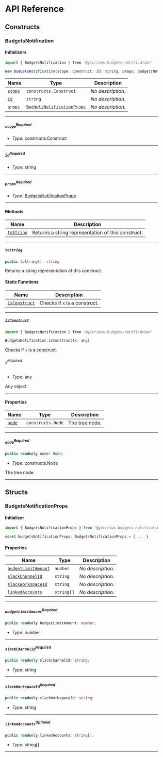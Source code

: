 # API Reference <a name="API Reference" id="api-reference"></a>

## Constructs <a name="Constructs" id="Constructs"></a>

### BudgetsNotification <a name="BudgetsNotification" id="@yicr/aws-budgets-notification.BudgetsNotification"></a>

#### Initializers <a name="Initializers" id="@yicr/aws-budgets-notification.BudgetsNotification.Initializer"></a>

```typescript
import { BudgetsNotification } from '@yicr/aws-budgets-notification'

new BudgetsNotification(scope: Construct, id: string, props: BudgetsNotificationProps)
```

| **Name** | **Type** | **Description** |
| --- | --- | --- |
| <code><a href="#@yicr/aws-budgets-notification.BudgetsNotification.Initializer.parameter.scope">scope</a></code> | <code>constructs.Construct</code> | *No description.* |
| <code><a href="#@yicr/aws-budgets-notification.BudgetsNotification.Initializer.parameter.id">id</a></code> | <code>string</code> | *No description.* |
| <code><a href="#@yicr/aws-budgets-notification.BudgetsNotification.Initializer.parameter.props">props</a></code> | <code><a href="#@yicr/aws-budgets-notification.BudgetsNotificationProps">BudgetsNotificationProps</a></code> | *No description.* |

---

##### `scope`<sup>Required</sup> <a name="scope" id="@yicr/aws-budgets-notification.BudgetsNotification.Initializer.parameter.scope"></a>

- *Type:* constructs.Construct

---

##### `id`<sup>Required</sup> <a name="id" id="@yicr/aws-budgets-notification.BudgetsNotification.Initializer.parameter.id"></a>

- *Type:* string

---

##### `props`<sup>Required</sup> <a name="props" id="@yicr/aws-budgets-notification.BudgetsNotification.Initializer.parameter.props"></a>

- *Type:* <a href="#@yicr/aws-budgets-notification.BudgetsNotificationProps">BudgetsNotificationProps</a>

---

#### Methods <a name="Methods" id="Methods"></a>

| **Name** | **Description** |
| --- | --- |
| <code><a href="#@yicr/aws-budgets-notification.BudgetsNotification.toString">toString</a></code> | Returns a string representation of this construct. |

---

##### `toString` <a name="toString" id="@yicr/aws-budgets-notification.BudgetsNotification.toString"></a>

```typescript
public toString(): string
```

Returns a string representation of this construct.

#### Static Functions <a name="Static Functions" id="Static Functions"></a>

| **Name** | **Description** |
| --- | --- |
| <code><a href="#@yicr/aws-budgets-notification.BudgetsNotification.isConstruct">isConstruct</a></code> | Checks if `x` is a construct. |

---

##### ~~`isConstruct`~~ <a name="isConstruct" id="@yicr/aws-budgets-notification.BudgetsNotification.isConstruct"></a>

```typescript
import { BudgetsNotification } from '@yicr/aws-budgets-notification'

BudgetsNotification.isConstruct(x: any)
```

Checks if `x` is a construct.

###### `x`<sup>Required</sup> <a name="x" id="@yicr/aws-budgets-notification.BudgetsNotification.isConstruct.parameter.x"></a>

- *Type:* any

Any object.

---

#### Properties <a name="Properties" id="Properties"></a>

| **Name** | **Type** | **Description** |
| --- | --- | --- |
| <code><a href="#@yicr/aws-budgets-notification.BudgetsNotification.property.node">node</a></code> | <code>constructs.Node</code> | The tree node. |

---

##### `node`<sup>Required</sup> <a name="node" id="@yicr/aws-budgets-notification.BudgetsNotification.property.node"></a>

```typescript
public readonly node: Node;
```

- *Type:* constructs.Node

The tree node.

---


## Structs <a name="Structs" id="Structs"></a>

### BudgetsNotificationProps <a name="BudgetsNotificationProps" id="@yicr/aws-budgets-notification.BudgetsNotificationProps"></a>

#### Initializer <a name="Initializer" id="@yicr/aws-budgets-notification.BudgetsNotificationProps.Initializer"></a>

```typescript
import { BudgetsNotificationProps } from '@yicr/aws-budgets-notification'

const budgetsNotificationProps: BudgetsNotificationProps = { ... }
```

#### Properties <a name="Properties" id="Properties"></a>

| **Name** | **Type** | **Description** |
| --- | --- | --- |
| <code><a href="#@yicr/aws-budgets-notification.BudgetsNotificationProps.property.budgetLimitAmount">budgetLimitAmount</a></code> | <code>number</code> | *No description.* |
| <code><a href="#@yicr/aws-budgets-notification.BudgetsNotificationProps.property.slackChannelId">slackChannelId</a></code> | <code>string</code> | *No description.* |
| <code><a href="#@yicr/aws-budgets-notification.BudgetsNotificationProps.property.slackWorkspaceId">slackWorkspaceId</a></code> | <code>string</code> | *No description.* |
| <code><a href="#@yicr/aws-budgets-notification.BudgetsNotificationProps.property.linkedAccounts">linkedAccounts</a></code> | <code>string[]</code> | *No description.* |

---

##### `budgetLimitAmount`<sup>Required</sup> <a name="budgetLimitAmount" id="@yicr/aws-budgets-notification.BudgetsNotificationProps.property.budgetLimitAmount"></a>

```typescript
public readonly budgetLimitAmount: number;
```

- *Type:* number

---

##### `slackChannelId`<sup>Required</sup> <a name="slackChannelId" id="@yicr/aws-budgets-notification.BudgetsNotificationProps.property.slackChannelId"></a>

```typescript
public readonly slackChannelId: string;
```

- *Type:* string

---

##### `slackWorkspaceId`<sup>Required</sup> <a name="slackWorkspaceId" id="@yicr/aws-budgets-notification.BudgetsNotificationProps.property.slackWorkspaceId"></a>

```typescript
public readonly slackWorkspaceId: string;
```

- *Type:* string

---

##### `linkedAccounts`<sup>Optional</sup> <a name="linkedAccounts" id="@yicr/aws-budgets-notification.BudgetsNotificationProps.property.linkedAccounts"></a>

```typescript
public readonly linkedAccounts: string[];
```

- *Type:* string[]

---



